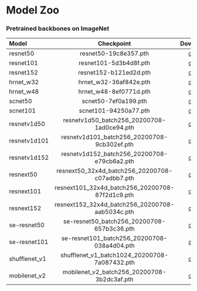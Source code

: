 # Model Zoo

### Pretrained backbones on ImageNet

| Model |  Checkpoint |  Download |
| :----------------- | :-----------: | :-----------: |
| resnet50 | resnet50-19c8e357.pth | [ckpt](https://openmmlab.oss-accelerate.aliyuncs.com/mmpose/pretrain_models/resnet50-19c8e357.pth)
| resnet101 | resnet101-5d3b4d8f.pth | [ckpt](https://openmmlab.oss-accelerate.aliyuncs.com/mmpose/pretrain_models/resnet101-5d3b4d8f.pth)
| resnet152 | resnet152-b121ed2d.pth | [ckpt](https://openmmlab.oss-accelerate.aliyuncs.com/mmpose/pretrain_models/resnet152-b121ed2d.pth)
| hrnet_w32 | hrnet_w32-36af842e.pth  | [ckpt](https://openmmlab.oss-accelerate.aliyuncs.com/mmpose/pretrain_models/hrnet_w32-36af842e.pth) |
| hrnet_w48 | hrnet_w48-8ef0771d.pth | [ckpt](https://openmmlab.oss-accelerate.aliyuncs.com/mmpose/pretrain_models/hrnet_w48-8ef0771d.pth)
| scnet50 | scnet50-7ef0a199.pth | [ckpt](https://openmmlab.oss-accelerate.aliyuncs.com/mmpose/pretrain_models/scnet50-7ef0a199.pth)
| scnet101 | scnet101-94250a77.pth | [ckpt](https://openmmlab.oss-accelerate.aliyuncs.com/mmpose/pretrain_models/scnet101-94250a77.pth)
| resnetv1d50 | resnetv1d50_batch256_20200708-1ad0ce94.pth | [ckpt](https://openmmlab.oss-accelerate.aliyuncs.com/mmclassification/v0/imagenet/resnetv1d50_batch256_20200708-1ad0ce94.pth) |
| resnetv1d101 | resnetv1d101_batch256_20200708-9cb302ef.pth | [ckpt](https://openmmlab.oss-accelerate.aliyuncs.com/mmclassification/v0/imagenet/resnetv1d101_batch256_20200708-9cb302ef.pth) |
| resnetv1d152 | resnetv1d152_batch256_20200708-e79cb6a2.pth | [ckpt](https://openmmlab.oss-accelerate.aliyuncs.com/mmclassification/v0/imagenet/resnetv1d152_batch256_20200708-e79cb6a2.pth) |
| resnext50 | resnext50_32x4d_batch256_20200708-c07adbb7.pth | [ckpt](https://openmmlab.oss-accelerate.aliyuncs.com/mmclassification/v0/imagenet/resnext50_32x4d_batch256_20200708-c07adbb7.pth)  |
| resnext101 | resnext101_32x4d_batch256_20200708-87f2d1c9.pth | [ckpt](https://openmmlab.oss-accelerate.aliyuncs.com/mmclassification/v0/imagenet/resnext101_32x4d_batch256_20200708-87f2d1c9.pth) |
| resnext152 | resnext152_32x4d_batch256_20200708-aab5034c.pth | [ckpt](https://openmmlab.oss-accelerate.aliyuncs.com/mmclassification/v0/imagenet/resnext152_32x4d_batch256_20200708-aab5034c.pth) |
| se-resnet50 | se-resnet50_batch256_20200708-657b3c36.pth | [ckpt](https://openmmlab.oss-accelerate.aliyuncs.com/mmclassification/v0/imagenet/se-resnet50_batch256_20200708-657b3c36.pth)  |
| se-resnet101 | se-resnet101_batch256_20200708-038a4d04.pth | [ckpt](https://openmmlab.oss-accelerate.aliyuncs.com/mmclassification/v0/imagenet/se-resnet101_batch256_20200708-038a4d04.pth)  |
| shufflenet_v1 | shufflenet_v1_batch1024_20200708-7a087432.pth | [ckpt](https://openmmlab.oss-accelerate.aliyuncs.com/mmclassification/v0/imagenet/shufflenet_v1_batch1024_20200708-7a087432.pth) |
| mobilenet_v2 | mobilenet_v2_batch256_20200708-3b2dc3af.pth | [ckpt](https://openmmlab.oss-accelerate.aliyuncs.com/mmclassification/v0/imagenet/mobilenet_v2_batch256_20200708-3b2dc3af.pth) |
